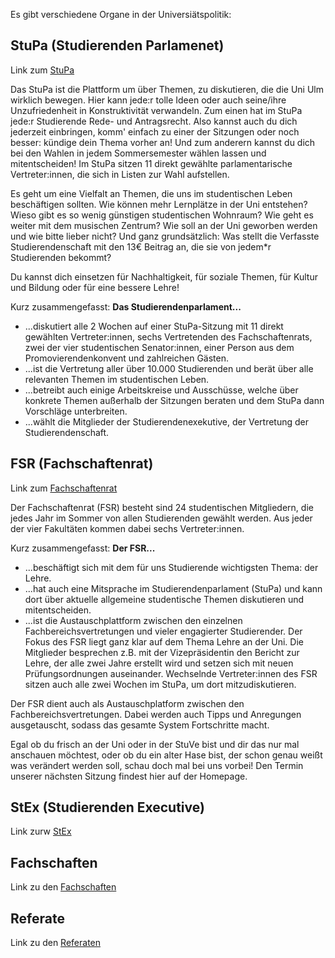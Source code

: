 Es gibt verschiedene Organe in der Universiätspolitik:

## StuPa (Studierenden Parlamenet)

Link zum [StuPa](https://stuve.uni-ulm.de/gremien/stupa)

Das StuPa ist die Plattform um über Themen, zu diskutieren, die die Uni Ulm wirklich bewegen. Hier kann jede:r tolle Ideen oder auch seine/ihre Unzufriedenheit in Konstruktivität verwandeln. Zum einen hat im StuPa jede:r Studierende Rede- und Antragsrecht. Also kannst auch du dich jederzeit einbringen, komm' einfach zu einer der Sitzungen oder noch besser: kündige dein Thema vorher an! Und zum anderern kannst du dich bei den Wahlen in jedem Sommersemester wählen lassen und mitentscheiden! Im StuPa sitzen 11 direkt gewählte parlamentarische Vertreter:innen, die sich in Listen zur Wahl aufstellen.

Es geht um eine Vielfalt an Themen, die uns im studentischen Leben beschäftigen sollten. Wie können mehr Lernplätze in der Uni entstehen? Wieso gibt es so wenig günstigen studentischen Wohnraum? Wie geht es weiter mit dem musischen Zentrum? Wie soll an der Uni geworben werden und wie bitte lieber nicht? Und ganz grundsätzlich: Was stellt die Verfasste Studierendenschaft mit den 13€ Beitrag an, die sie von jedem\*r Studierenden bekommt?

Du kannst dich einsetzen für Nachhaltigkeit, für soziale Themen, für Kultur und Bildung oder für eine bessere Lehre!

Kurz zusammengefasst: **Das Studierendenparlament...**

- ...diskutiert alle 2 Wochen auf einer StuPa-Sitzung mit 11 direkt gewählten Vertreter:innen, sechs Vertretenden des Fachschaftenrats, zwei der vier studentischen Senator:innen, einer Person aus dem Promovierendenkonvent und zahlreichen Gästen.
- ...ist die Vertretung aller über 10.000 Studierenden und berät über alle relevanten Themen im studentischen Leben.
- ...betreibt auch einige Arbeitskreise und Ausschüsse, welche über konkrete Themen außerhalb der Sitzungen beraten und dem StuPa dann Vorschläge unterbreiten.
- ...wählt die Mitglieder der Studierendenexekutive, der Vertretung der Studierendenschaft.

## FSR (Fachschaftenrat)

Link zum [Fachschaftenrat](https://stuve.uni-ulm.de/gremien/fsr)

Der Fachschaftenrat (FSR) besteht sind 24 studentischen Mitgliedern, die jedes Jahr im Sommer von allen Studierenden gewählt werden. Aus jeder der vier Fakultäten kommen dabei sechs Vertreter:innen.

Kurz zusammengefasst: **Der FSR...**

- ...beschäftigt sich mit dem für uns Studierende wichtigsten Thema: der Lehre.
- ...hat auch eine Mitsprache im Studierendenparlament (StuPa) und kann dort über aktuelle allgemeine studentische Themen diskutieren und mitentscheiden.
- ...ist die Austauschplattform zwischen den einzelnen Fachbereichsvertretungen und vieler engagierter Studierender.
  Der Fokus des FSR liegt ganz klar auf dem Thema Lehre an der Uni. Die Mitglieder besprechen z.B. mit der Vizepräsidentin den Bericht zur Lehre, der alle zwei Jahre erstellt wird und setzen sich mit neuen Prüfungsordnungen auseinander. Wechselnde Vertreter:innen des FSR sitzen auch alle zwei Wochen im StuPa, um dort mitzudiskutieren.

Der FSR dient auch als Austauschplatform zwischen den Fachbereichsvertretungen. Dabei werden auch Tipps und Anregungen ausgetauscht, sodass das gesamte System Fortschritte macht.

Egal ob du frisch an der Uni oder in der StuVe bist und dir das nur mal anschauen möchtest, oder ob du ein alter Hase bist, der schon genau weißt was verändert werden soll, schau doch mal bei uns vorbei! Den Termin unserer nächsten Sitzung findest hier auf der Homepage.

## StEx (Studierenden Executive)

Link zurw [StEx](https://stuve.uni-ulm.de/stex/)

## Fachschaften

Link zu den [Fachschaften](https://stuve.uni-ulm.de/fachbereichsvertretungen)

## Referate

Link zu den [Referaten](https://stuve.uni-ulm.de/referate/)
